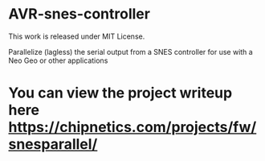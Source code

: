 # AVR-snes-controller

This work is released under MIT License.

Parallelize (lagless) the serial output from a SNES controller for use with a Neo Geo or other applications

# You can view the project writeup here https://chipnetics.com/projects/fw/snesparallel/
